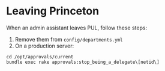 # Leaving Princeton

When an admin assistant leaves PUL, follow these steps:

1. Remove them from `config/departments.yml`
1. On a production server:
```
cd /opt/approvals/current
bundle exec rake approvals:stop_being_a_delegate\[netid\]
```